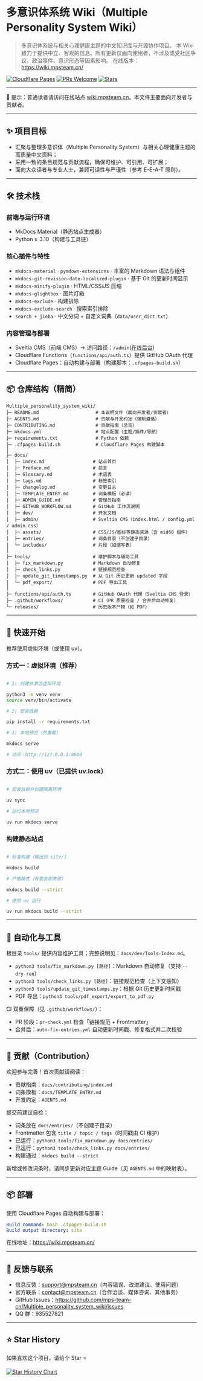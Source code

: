 # 多意识体系统 Wiki（Multiple Personality System Wiki）

> 多意识体系统与相关心理健康主题的中文知识库与开源协作项目。
> 本 Wiki 致力于提供中立、客观的信息。所有更新仅面向使用者，不涉及或受社区争议、政治事件、意识形态等因素影响。
> 在线版本：<https://wiki.mpsteam.cn/>

[![Cloudflare Pages](https://img.shields.io/badge/Cloudflare%20Pages-deployed-brightgreen?logo=cloudflare)](https://wiki.mpsteam.cn/)
[![PRs Welcome](https://img.shields.io/badge/PRs-welcome-blue.svg)](CONTRIBUTING.md)
[![Stars](https://img.shields.io/github/stars/mps-team-cn/Multiple_personality_system_wiki?style=social)](https://github.com/mps-team-cn/Multiple_personality_system_wiki/stargazers)

---

📖 提示：普通读者请访问在线站点 [wiki.mpsteam.cn](https://wiki.mpsteam.cn/)。本文件主要面向开发者与贡献者。

---

## ✨ 项目目标

- 汇聚与整理多意识体（Multiple Personality System）与相关心理健康主题的高质量中文资料；
- 采用一致的条目规范与贡献流程，确保可维护、可引用、可扩展；
- 面向大众读者与专业人士，兼顾可读性与严谨性（参考 E-E-A-T 原则）。

---

## 🛠️ 技术栈

### 前端与运行环境

- MkDocs Material（静态站点生成器）
- Python ≥ 3.10（构建与工具链）

### 核心插件与特性

- `mkdocs-material` · `pymdown-extensions` · 丰富的 Markdown 语法与组件
- `mkdocs-git-revision-date-localized-plugin` · 基于 Git 的更新时间显示
- `mkdocs-minify-plugin` · HTML/CSS/JS 压缩
- `mkdocs-glightbox` · 图片灯箱
- `mkdocs-exclude` · 构建排除
- `mkdocs-exclude-search` · 搜索索引排除
- `search + jieba` · 中文分词 + 自定义词典（`data/user_dict.txt`）

### 内容管理与部署

- Sveltia CMS（前端 CMS）→ 访问路径：`/admin`([在线后台](https://wiki.mpsteam.cn/admin/))
- Cloudflare Functions（`functions/api/auth.ts`）提供 GitHub OAuth 代理
- Cloudflare Pages：自动构建与部署（构建脚本：`.cfpages-build.sh`）

---

## 📦 仓库结构（精简）

```text
Multiple_personality_system_wiki/
├─ README.md                     # 本说明文件（面向开发者/贡献者）
├─ AGENTS.md                     # 贡献与开发约定（强制遵循）
├─ CONTRIBUTING.md               # 贡献指南（总览）
├─ mkdocs.yml                    # 站点配置（主题/插件/导航）
├─ requirements.txt              # Python 依赖
├─ .cfpages-build.sh             # Cloudflare Pages 构建脚本
│
├─ docs/
│  ├─ index.md                  # 站点首页
│  ├─ Preface.md                # 前言
│  ├─ Glossary.md               # 术语表
│  ├─ tags.md                   # 标签索引
│  ├─ changelog.md              # 变更日志
│  ├─ TEMPLATE_ENTRY.md         # 词条模板（必读）
│  ├─ ADMIN_GUIDE.md            # 管理员指南
│  ├─ GITHUB_WORKFLOW.md        # GitHub 工作流说明
│  ├─ dev/                      # 开发文档
│  ├─ admin/                    # Sveltia CMS（index.html / config.yml / admin.css）
│  ├─ assets/                   # CSS/JS/图标等静态资源（含 mid60 组件）
│  ├─ entries/                  # 词条目录（不创建子目录）
│  └─ includes/                 # 片段（如缩写表）
│
├─ tools/                       # 维护脚本与辅助工具
│  ├─ fix_markdown.py           # Markdown 自动修复
│  ├─ check_links.py            # 链接规范检查
│  ├─ update_git_timestamps.py  # 从 Git 历史更新 updated 字段
│  └─ pdf_export/               # PDF 导出工具
│
├─ functions/api/auth.ts        # GitHub OAuth 代理（Sveltia CMS 登录）
├─ .github/workflows/           # CI（PR 质量检查 / 合并后自动修复）
└─ releases/                    # 历史版本产物（如 PDF）
```

---

## 🚀 快速开始

推荐使用虚拟环境（或使用 uv）。

### 方式一：虚拟环境（推荐）

```bash

# 1) 创建并激活虚拟环境

python3 -m venv venv
source venv/bin/activate

# 2) 安装依赖

pip install -r requirements.txt

# 3) 本地预览（热重载）

mkdocs serve

# 访问：http://127.0.0.1:8000

```

### 方式二：使用 uv（已提供 uv.lock）

```bash

# 安装依赖并创建隔离环境

uv sync

# 运行本地预览

uv run mkdocs serve
```

### 构建静态站点

```bash

# 标准构建（输出到 site/）

mkdocs build

# 严格模式（有警告即失败）

mkdocs build --strict

# 使用 uv 运行

uv run mkdocs build --strict
```

---

## 🤖 自动化与工具

根目录 `tools/` 提供内容维护工具；完整说明见：`docs/dev/Tools-Index.md`。

- `python3 tools/fix_markdown.py [路径]`：Markdown 自动修复（支持 `--dry-run`）
- `python3 tools/check_links.py [路径]`：链接规范检查（上下文感知）
- `python3 tools/update_git_timestamps.py`：根据 Git 历史更新时间戳
- PDF 导出：`python3 tools/pdf_export/export_to_pdf.py`

CI 双重保障（见 `.github/workflows/`）：

- PR 阶段：`pr-check.yml` 检查「链接规范 + Frontmatter」
- 合并后：`auto-fix-entries.yml` 自动更新时间戳、修复格式并二次校验

---

## 🧭 贡献（Contribution）

欢迎参与完善！首次贡献请阅读：

- 贡献指南：`docs/contributing/index.md`
- 词条模板：`docs/TEMPLATE_ENTRY.md`
- 开发约定：`AGENTS.md`

提交前建议自检：

- 词条放在 `docs/entries/`（不创建子目录）
- Frontmatter 包含 `title / topic / tags`（时间戳由 CI 维护）
- 已运行：`python3 tools/fix_markdown.py docs/entries/`
- 已运行：`python3 tools/check_links.py docs/entries/`
- 构建通过：`mkdocs build --strict`

新增或修改词条时，请同步更新对应主题 Guide（见 `AGENTS.md` 中的映射表）。

---

## 📦 部署

使用 Cloudflare Pages 自动构建与部署：

```yaml
Build command: bash .cfpages-build.sh
Build output directory: site
```

在线地址：<https://wiki.mpsteam.cn/>

---

## 📮 反馈与联系

- 信息反馈：support@mpsteam.cn（内容错误、改进建议、使用问题）
- 官方联系：contact@mpsteam.cn（合作洽谈、媒体咨询、其他事务）
- GitHub Issues：<https://github.com/mps-team-cn/Multiple_personality_system_wiki/issues>
- QQ 群：935527821

---

## ⭐ Star History

如果喜欢这个项目，请给个 Star ⭐

[![Star History Chart](https://api.star-history.com/svg?repos=mps-team-cn/Multiple_personality_system_wiki&type=Date)](https://star-history.com/#mps-team-cn/Multiple_personality_system_wiki&Date)
